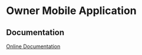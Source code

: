 # Owner Mobile Application

## Documentation

[Online Documentation](https://support.smartersvision.com/help-center/articles/25/27/38/introduction)


